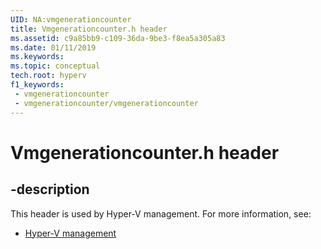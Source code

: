 ```yaml
---
UID: NA:vmgenerationcounter
title: Vmgenerationcounter.h header
ms.assetid: c9a85bb9-c109-36da-9be3-f8ea5a305a83
ms.date: 01/11/2019
ms.keywords: 
ms.topic: conceptual
tech.root: hyperv
f1_keywords:
 - vmgenerationcounter
 - vmgenerationcounter/vmgenerationcounter
---
```


# Vmgenerationcounter.h header


## -description

This header is used by Hyper-V management. For more information, see:

- [Hyper-V management](../_hyperv/index.md)

